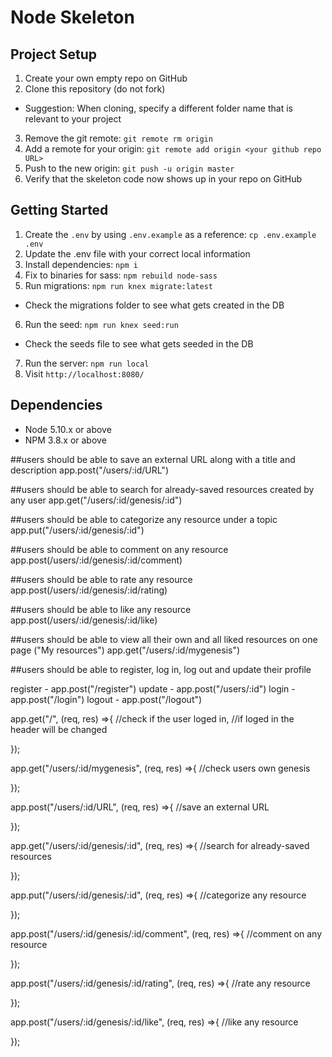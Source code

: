 # Node Skeleton

## Project Setup

1. Create your own empty repo on GitHub
2. Clone this repository (do not fork)
  - Suggestion: When cloning, specify a different folder name that is relevant to your project
3. Remove the git remote: `git remote rm origin`
4. Add a remote for your origin: `git remote add origin <your github repo URL>`
5. Push to the new origin: `git push -u origin master`
6. Verify that the skeleton code now shows up in your repo on GitHub

## Getting Started

1. Create the `.env` by using `.env.example` as a reference: `cp .env.example .env`
2. Update the .env file with your correct local information
3. Install dependencies: `npm i`
4. Fix to binaries for sass: `npm rebuild node-sass`
5. Run migrations: `npm run knex migrate:latest`
  - Check the migrations folder to see what gets created in the DB
6. Run the seed: `npm run knex seed:run`
  - Check the seeds file to see what gets seeded in the DB
7. Run the server: `npm run local`
8. Visit `http://localhost:8080/`

## Dependencies

- Node 5.10.x or above
- NPM 3.8.x or above




##users should be able to save an external URL along with a title and description
app.post("/users/:id/URL")

##users should be able to search for already-saved resources created by any user
app.get("/users/:id/genesis/:id")


##users should be able to categorize any resource under a topic
app.put("/users/:id/genesis/:id")

##users should be able to comment on any resource
app.post(/users/:id/genesis/:id/comment)

##users should be able to rate any resource
app.post(/users/:id/genesis/:id/rating)

##users should be able to like any resource
app.post(/users/:id/genesis/:id/like)

##users should be able to view all their own and all liked resources on one page ("My resources")
app.get("/users/:id/mygenesis")

##users should be able to register, log in, log out and update their profile

register - app.post("/register")
update - app.post("/users/:id")
login - app.post("/login")
logout - app.post("/logout")




app.get("/", (req, res) =>{
  //check if the user loged in,
  //if loged in the header will be changed

});

app.get("/users/:id/mygenesis", (req, res) =>{
  //check users own genesis

});

app.post("/users/:id/URL", (req, res) =>{
  //save an external URL

});

app.get("/users/:id/genesis/:id", (req, res) =>{
  //search for already-saved resources

});

app.put("/users/:id/genesis/:id", (req, res) =>{
  //categorize any resource

});

app.post("/users/:id/genesis/:id/comment", (req, res) =>{
  //comment on any resource

});

app.post("/users/:id/genesis/:id/rating", (req, res) =>{
  //rate any resource

});

app.post("/users/:id/genesis/:id/like", (req, res) =>{
  //like any resource

});













